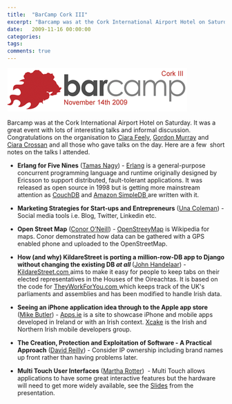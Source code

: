 ```yaml
---
title:  "BarCamp Cork III"
excerpt: "Barcamp was at the Cork International Airport Hotel on Saturday. It was a great event with lots of interesting talks and informal discussion."
date:   2009-11-16 00:00:00
categories:
tags:
comments: true
---
```


![](/assets/blog/barcamp-cork-iii/barcamp3.png)

Barcamp was at the Cork International Airport Hotel on Saturday. It was a great event with lots of interesting talks and informal discussion. Congratulations on the organisation to <a href="http://www.findaconferencevenue.com/">Ciara Feely</a>, <a href="http://www.murrion.ie/murmurs/">Gordon Murray</a> and <a href="http://www.weddingdates.ie/">Ciara Crossan</a> and all those who gave talks on the day. Here are a few  short notes on the talks I attended.

* <strong>Erlang for Five Nines</strong> (<a href="http://uk.linkedin.com/pub/tamas-nagy/8/766/722">Tamas Nagy</a>) - <a href="http://www.erlang.org">Erlang</a> is a general-purpose concurrent programming language and runtime originally designed by Ericsson to support distributed, fault-tolerant applications. It was released as open source in 1998 but is getting more mainstream attention as <a href="http://couchdb.apache.org">CouchDB</a> and <a href="http://aws.amazon.com/simpledb">Amazon SimpleDB </a>are written with it.

* <strong>Marketing Strategies for Start-ups and Entrepreneurs</strong> (<a href="http://ie.linkedin.com/in/outsourcedmarketingsolutions">Una Coleman</a>) - Social media tools i.e. Blog, Twitter, Linkedin etc.

* <strong>Open Street Map</strong> (<a href="http://ie.linkedin.com/in/conoroneill">Conor O’Neill</a>) - <a href="http://www.openstreetmap.org/">OpenStreeyMap</a> is Wikipedia for maps. Conor demonstrated how data can be gathered with a GPS enabled phone and uploaded to the OpenStreetMap.

* <strong>How (and why) KildareStreet is porting a million-row-DB app to Django without changing the existing DB *at all* </strong>(<a href="http://ie.linkedin.com/in/johnhandelaar">John Handelaar</a>) - <a href="http://kildarestreet.com">KildareStreet.com </a>aims to make it easy for people to keep tabs on their elected representatives in the Houses of the Oireachtas. It is based on the code for <a href="http://www.theyworkforyou.com">TheyWorkForYou.com </a> which keeps track of the UK's parliaments and assemblies and has been modified to handle Irish data.

* <strong>Seeing an iPhone application idea through to the Apple app store</strong> (<a href="http://ie.linkedin.com/in/triplespin">Mike Butler</a>) - <a href="http://apps.ie">Apps.ie</a> is a site to showcase iPhone and mobile apps developed in Ireland or with an Irish context. <a href="http://x-cake.ning.com/">Xcake</a> is the Irish and Northern Irish mobile developers group.

* <strong>The Creation, Protection and Exploitation of Software - A Practical Approach</strong> (<a href="http://ie.linkedin.com/pub/david-reilly/4/871/798">David Reilly</a>) - Consider IP ownership including brand names up front rather than having problems later.

* <strong>Multi Touch User Interfaces</strong> (<a href="http://ie.linkedin.com/in/martharotter">Martha Rotter</a>)  - Multi Touch allows applications to have some great interactive features but the hardware will need to get more widely available, see the <a href="http://www.slideshare.net/martharotter/building-multitouch-experiences">Slides</a> from the presentation.